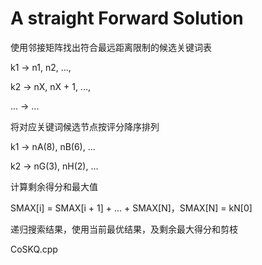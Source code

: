 # A straight Forward Solution

使用邻接矩阵找出符合最远距离限制的候选关键词表

k1 -> n1, n2, ..., 

k2 -> nX, nX + 1, ...,

... -> ...

将对应关键词候选节点按评分降序排列

k1 -> nA(8), nB(6), ...

k2 -> nG(3), nH(2), ...

计算剩余得分和最大值

SMAX[i] = SMAX[i + 1] + ... + SMAX[N]，SMAX[N] = kN[0]

递归搜索结果，使用当前最优结果，及剩余最大得分和剪枝

CoSKQ.cpp
